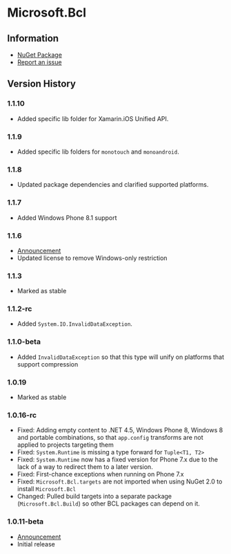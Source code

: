 # Microsoft.Bcl

## Information

* [NuGet Package](https://nuget.org/packages/Microsoft.Bcl)
* [Report an issue](https://www.nuget.org/packages/Microsoft.Bcl/ContactOwners)

## Version History

### 1.1.10

* Added specific lib folder for Xamarin.iOS Unified API.

### 1.1.9

* Added specific lib folders for `monotouch` and `monoandroid`.

### 1.1.8

* Updated package dependencies and clarified supported platforms.

### 1.1.7

* Added Windows Phone 8.1 support

### 1.1.6

* [Announcement](http://blogs.msdn.com/b/dotnet/archive/2013/11/13/pcl-and-net-nuget-libraries-are-now-enabled-for-xamarin.aspx)
* Updated license to remove Windows-only restriction

### 1.1.3

* Marked as stable

### 1.1.2-rc

* Added `System.IO.InvalidDataException`.

### 1.1.0-beta

* Added `InvalidDataException` so that this type will unify on platforms that support compression

### 1.0.19

* Marked as stable

### 1.0.16-rc

* Fixed: Adding empty content to .NET 4.5, Windows Phone 8, Windows 8 and
  portable combinations, so that `app.config` transforms are not applied to
  projects targeting them
* Fixed: `System.Runtime` is missing a type forward for `Tuple<T1, T2>`
* Fixed: `System.Runtime` now has a fixed version for Phone 7.x due to the lack
  of a way to redirect them to a later version.
* Fixed: First-chance exceptions when running on Phone 7.x
* Fixed: `Microsoft.Bcl.targets` are not imported when using NuGet 2.0 to
  install `Microsoft.Bcl`
* Changed: Pulled build targets into a separate package (`Microsoft.Bcl.Build`)
  so other BCL packages can depend on it.

### 1.0.11-beta

* [Announcement](http://blogs.msdn.com/b/bclteam/archive/2012/10/22/using-async-await-without-net-framework-4-5.aspx)
* Initial release
